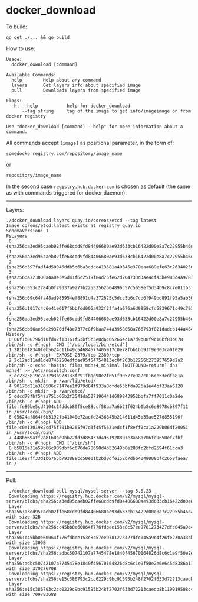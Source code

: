 # docker_download

To build:

    go get ./... && go build

How to use:

    Usage:
      docker_download [command]

    Available Commands:
      help        Help about any command
      layers      Get layers info about specified image
      pull        Downloads layers from specified image

    Flags:
      -h, --help           help for docker_download
          --tag string     tag of the image to get info/imageimage on from docker registry

    Use "docker_download [command] --help" for more information about a command.

All commands accept `[image]` as positional parameter, in the form of:

    somedockerregistry.com/repository/image_name

or

    repository/image_name

In the second case `registry.hub.docker.com` is chosen as default (the same as with commands triggered for docker daemon).

---

Layers:

    ./docker_download layers quay.io/coreos/etcd --tag latest
    Image coreos/etcd:latest exists at registry quay.io
    SchemaVersion: 1
    FsLayers
     0 {sha256:a3ed95caeb02ffe68cdd9fd84406680ae93d633cb16422d00e8a7c22955b46d4}
     1 {sha256:a3ed95caeb02ffe68cdd9fd84406680ae93d633cb16422d00e8a7c22955b46d4}
     2 {sha256:397fadf4d50046ddb5d6ba3cdce413681a40345e370eaa689efe63c263402565}
     3 {sha256:a723000a4a8e3e5d41f6c2519f84d75fe62d204733d3ae4cfa3be983d4a9787a}
     4 {sha256:553c2784b0f79337a9277b22532562b64896c57c5658ef5d34b9c8c7e011b3fa}
     5 {sha256:69c64fa48ad985954ef8891d4a372625c5dcc5b6c7cb6f949bd891f95a5ab501}
     6 {sha256:1017c4c6e41e617f6bbfdd005a932f2ffa4a676a6d9958cfd5839671c49c793d}
     7 {sha256:a3ed95caeb02ffe68cdd9fd84406680ae93d633cb16422d00e8a7c22955b46d4}
     8 {sha256:b56ae66c29370df48e7377c8f9baa744a3958058a766793f821dadcb144a4647}
    History
     0 06f1b00796d10fd42f13161f53bf5c3e0d6c65266ec1a7d9b08f9c16bf83b678 /bin/sh -c #(nop)  CMD ["/usr/local/bin/etcd"]
     1 281b6f8340feb5624c11b49c54684577405917c0e78fbb1bb93f9e303ca01029 /bin/sh -c #(nop)  EXPOSE 2379/tcp 2380/tcp
     2 2c12ad11ad1de8746250edfdee95f54754813ec0f263b12256b273957659d2a2 /bin/sh -c echo 'hosts: files mdns4_minimal [NOTFOUND=return] dns mdns4' >> /etc/nsswitch.conf
     3 ec2325819c7d7293b973133fc91fbad90e2f051f90577e9a2c016ce53edfb81a /bin/sh -c mkdir -p /var/lib/etcd/
     4 90176d21a318506c7147ee1f979d84f933a8dfde63bfda926a1e44bf33aa6120 /bin/sh -c mkdir -p /var/etcd/
     5 ddcd78fbf54aa751b66b2f3541da527196441d689843952bbfa7ff7011c0a2de /bin/sh -c #(nop) ADD file:fe89be5cd4104c14ddcb89f5ce88ccf58aa7a6b21f624b0b8c6e8978cb897f11 in /usr/local/bin/
     6 05624af864f6b3192fb41040e72aefd2436845b214611d45b35ae527d855196f /bin/sh -c #(nop) ADD file:c0e1301982cd75f701b9265f97d3f45f5631edcf1f8eff0ca1a229b06df20051 in /usr/local/bin/
     7 448b569aff2a8160ad9bb22fd3d85437d4951928897e3a68a706fe9650ef7fbf /bin/sh -c #(nop)  CMD ["/bin/sh"]
     8 b5815a31a59b66c909dbf6c670de78690d4b52649b8e283fc2bfd2594f61cca3 /bin/sh -c #(nop) ADD file:1e87ff33d1b6765b793888cd50e01b2bd0dfe152b7dbb4048008bfc2658faea7 in /

 ---

Pull:

     ./docker_download pull mysql/mysql-server --tag 5.6.23
     Downloading https://registry.hub.docker.com/v2/mysql/mysql-server/blobs/sha256:a3ed95caeb02ffe68cdd9fd84406680ae93d633cb16422d00e8a7c22955b46d4...
     Layer sha256:a3ed95caeb02ffe68cdd9fd84406680ae93d633cb16422d00e8a7c22955b46d4 with size 32B
     Downloading https://registry.hub.docker.com/v2/mysql/mysql-server/blobs/sha256:c45bb0e60064f776fdbee153e8c57ee9781273427dfc045a9e4f26fe230a33bb...
     Layer sha256:c45bb0e60064f776fdbee153e8c57ee9781273427dfc045a9e4f26fe230a33bb with size 1300B
     Downloading https://registry.hub.docker.com/v2/mysql/mysql-server/blobs/sha256:adbc50742107a7745478e1840f45670164826d8c6c1e9f50e2e6e645d8386a11...
     Layer sha256:adbc50742107a7745478e1840f45670164826d8c6c1e9f50e2e6e645d8386a11 with size 37027670B
     Downloading https://registry.hub.docker.com/v2/mysql/mysql-server/blobs/sha256:e15c386793c2cc0229c9bc91595b248f2702f633d72213caedb8b119019508c4...
     Layer sha256:e15c386793c2cc0229c9bc91595b248f2702f633d72213caedb8b119019508c4 with size 70978368B
